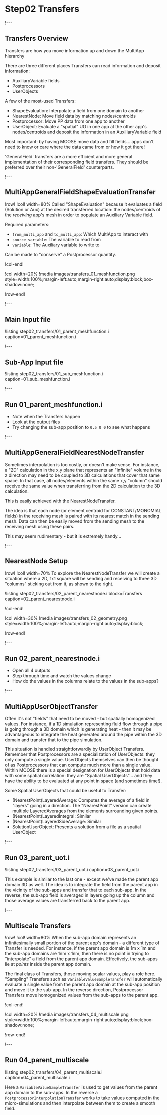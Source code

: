 # Step02 Transfers

!---

## Transfers Overview

Transfers are how you move information up and down the MultiApp hierarchy

There are three different places Transfers can read information and deposit information:

- AuxiliaryVariable fields
- Postprocessors
- UserObjects

A few of the most-used Transfers:

- ShapeEvaluation: Interpolate a field from one domain to another
- NearestNode: Move field data by matching nodes/centroids
- Postprocessor: Move PP data from one app to another
- UserObject: Evaluate a "spatial" UO in one app at the other app's nodes/centroids and deposit the information in an AuxiliaryVariable field

Most important: by having MOOSE move data and fill fields... apps don't need to know or care where the data came from or how it got there!

'GeneralField' transfers are a more efficient and more general implementation of their corresponding field transfers. They should be preferred over their non-'GeneralField' counterparts.

!---

## MultiAppGeneralFieldShapeEvaluationTransfer

!row!
!col! width=80%
Called "ShapeEvaluation" because it evaluates a field (Solution or Aux) at the desired transferred location: the nodes/centroids of the *receiving* app's mesh in order to populate an Auxiliary Variable field.

Required parameters:

- `from_multi_app` and `to_multi_app`: Which MultiApp to interact with
- `source_variable`: The variable to read from
- `variable`: The Auxiliary variable to write to

Can be made to "conserve" a Postprocessor quantity.

!col-end!

!col width=20%
!media images/transfers_01_meshfunction.png
       style=width:100%;margin-left:auto;margin-right:auto;display:block;box-shadow:none;

!row-end!

!---

## Main Input file

!listing step02_transfers/01_parent_meshfunction.i
         caption=01_parent_meshfunction.i

!---

## Sub-App Input file

!listing step02_transfers/01_sub_meshfunction.i
         caption=01_sub_meshfunction.i

!---

## Run 01_parent_meshfunction.i

- Note when the Transfers happen
- Look at the output files
- Try changing the sub-app position to `0.5 0 0` to see what happens

!---

## MultiAppGeneralFieldNearestNodeTransfer

Sometimes interpolation is too costly, or doesn't make sense.  For instance, a "2D" calculation in the x,y plane that represents an "infinite" volume in the z direction may need to be coupled to 3D calculations that cover that same space.  In that case, all nodes/elements within the same x,y "column" should receive the same value when transferring from the 2D calculation to the 3D calculation.

This is easily achieved with the NearestNodeTransfer.

The idea is that each node (or element centroid for CONSTANT/MONOMIAL fields) in the receiving mesh is paired with its nearest match in the sending mesh.  Data can then be easily moved from the sending mesh to the receiving mesh using these pairs.

This may seem rudimentary - but it is extremely handy...

!---

## NearestNode Setup

!row!
!col! width=70%
To explore the NearestNodeTransfer we will create a situation where a 2D, 1x1 square will be sending and receiving to three 3D "columns" sticking out from it, as shown to the right.

!listing step02_transfers/02_parent_nearestnode.i
	 block=Transfers
         caption=02_parent_nearestnode.i

!col-end!

!col width=30%
!media images/transfers_02_geometry.png
       style=width:100%;margin-left:auto;margin-right:auto;display:block;

!row-end!

!---

## Run 02_parent_nearestnode.i

- Open all 4 outputs
- Step through time and watch the values change
- How do the values in the columns relate to the values in the sub-apps?

!---

## MultiAppUserObjectTransfer

Often it's not "fields" that need to be moved - but spatially homogenized values.  For instance, if a 1D simulation representing fluid flow through a pipe is going through a 3D domain which is generating heat - then it may be advantageous to integrate the heat generated around the pipe within the 3D domain and transfer that to the pipe simulation.

This situation is handled straightforwardly by UserObject Transfers.  Remember that Postprocessors are a specialization of UserObjects: they only compute a single value.  UserObjects themselves can then be thought of as Postprocessors that can compute much more than a single value.  Within MOOSE there is a special designation for UserObjects that hold data with some spatial correlation: they are "Spatial UserObjects"... and they have the ability to be evaluated at any point in space (and sometimes time!).

Some Spatial UserObjects that could be useful to Transfer:

- (NearestPoint)LayeredAverage: Computes the average of a field in "layers" going in a direction.  The "NearestPoint" version can create multiple LayeredAverages from the elements surrounding given points.
- (NearestPoint)LayeredIntegral: Similar
- (NearestPoint)LayeredSideAverage: Similar
- SolutionUserObject: Presents a solution from a file as a spatial UserObject

!---

## Run 03_parent_uot.i

!listing step02_transfers/03_parent_uot.i
         caption=03_parent_uot.i

This example is similar to the last one - except we've made the parent app domain 3D as well.  The idea is to integrate the field from the parent app in the vicinity of the sub-apps and transfer that to each sub-app.  In the reverse, the sub-app field is averaged in layers going up the column and those average values are transferred back to the parent app.

!---

## Multiscale Transfers

!row!
!col! width=80%
When the sub-app domain represents an infinitesimally small portion of the parent app's domain - a different type of Transfer is needed.  For instance, if the parent app domain is 1m x 1m and the sub-app domains are 1nm x 1nm, then there is no point in trying to "interpolate" a field from the parent app domain.  Effectively, the sub-apps lie at *points* inside the parent app domain.

The final class of Transfers, those moving scalar values, play a role here.  "Sampling" Transfers such as `VariableValueSampleTansfer` will automatically evaluate a single value from the parent app domain at the sub-app position and move it to the sub-app.  In the reverse direction, Postprocessor Transfers move homogenized values from the sub-apps to the parent app.

!col-end!

!col width=20%
!media images/transfers_04_multiscale.png
       style=width:100%;margin-left:auto;margin-right:auto;display:block;box-shadow:none;

!row-end!

!---

## Run 04_parent_multiscale

!listing step02_transfers/04_parent_multiscale.i
         caption=04_parent_multiscale.i

Here a `VariableValueSampleTransfer` is used to get values from the parent app domain to the sub-apps.  In the reverse a `PostprocessorInterpolationTransfer` works to take values computed in the micro-simulations and then interpolate between them to create a smooth field.
